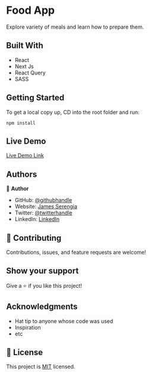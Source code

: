 # Food App

Explore variety of meals and learn how to prepare them.

## Built With

- React
- Next Js
- React Query
- SASS

## Getting Started

To get a local copy up, CD into the root folder and run:

```
npm install
```

## Live Demo

[Live Demo Link](https://serecode-food-app.vercel.app/)

## Authors

👤 **Author**

- GitHub: [@githubhandle](https://github.com/serengia)
- Website: [James Serengia](https://jamesserengia.com/)
- Twitter: [@twitterhandle](https://twitter.com/jamesserengia)
- LinkedIn: [LinkedIn](https://linkedin.com/in/james-serengia)

## 🤝 Contributing

Contributions, issues, and feature requests are welcome!

## Show your support

Give a ⭐️ if you like this project!

## Acknowledgments

- Hat tip to anyone whose code was used
- Inspiration
- etc

## 📝 License

This project is [MIT](./LICENSE.md) licensed.
